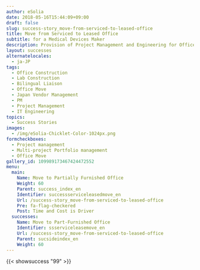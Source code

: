 ```yaml
---
author: eSolia
date: 2018-05-16T15:44:09+09:00
draft: false
slug: success-story_move-from-serviced-to-leased-office
title: Move from Serviced to Leased Office
subtitle: for a Medical Devices Maker
description: Provision of Project Management and Engineering for Office Move and IT fit-out. - from eSolia Inc.
layout: successes
alternatelocales:
  - ja-JP
tags:
  - Office Construction
  - Lab Construction
  - Bilingual Liaison
  - Office Move
  - Japan Vendor Management
  - PM
  - Project Management
  - IT Engineering
topics:
  - Success Stories
images:  
  - /img/eSolia-Chicklet-Color-1024px.png
formcheckboxes:
  - Project management
  - Multi-project Portfolio management
  - Office Move
gallery_id: 109989173467424472552
menu:
  main:
    Name: Move to Partially Furnished Office
    Weight: 60
    Parent: success_index_en
    Identifier: successserviceleasedmove_en
    Url: /success-story_move-from-serviced-to-leased-office
    Pre: fa-flag-checkered
    Post: Time and Cost is Driver
  successes:
    Name: Move to Part-Furnished Office
    Identifier: ssserviceleasemove_en
    Url: /success-story_move-from-serviced-to-leased-office
    Parent: sucsideindex_en
    Weight: 60
---
```


{{< showsuccess "99" >}}
